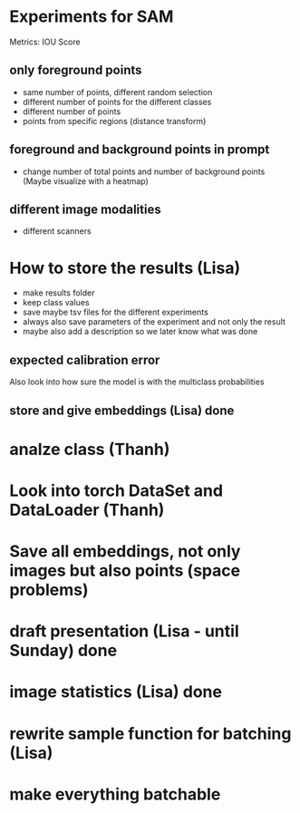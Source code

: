 # Experiments for SAM

Metrics: IOU Score

## only foreground points

- same number of points, different random selection
- different number of points for the different classes
- different number of points
- points from specific regions (distance transform)

## foreground and background points in prompt

- change number of total points and number of background points 
(Maybe visualize with a heatmap)

## different image modalities
- different scanners
  
# How to store the results (Lisa)

- make results folder
- keep class values
- save maybe tsv files for the different experiments
- always also save parameters of the experiment and not only the result
- maybe also add a description so we later know what was done

## expected calibration error
Also look into how sure the model is with the multiclass probabilities

## store and give embeddings (Lisa) done

# analze class (Thanh)
# Look into torch DataSet and DataLoader (Thanh)

# Save all embeddings, not only images but also points (space problems)

# draft presentation (Lisa - until Sunday) done

# image statistics (Lisa) done
# rewrite sample function for batching (Lisa)
# make everything batchable